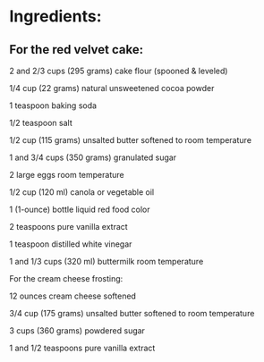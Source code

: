 # Ingredients:
## For the red velvet cake:
2 and 2/3 cups (295 grams) cake flour (spooned & leveled)

1/4 cup (22 grams) natural unsweetened cocoa powder

1 teaspoon baking soda

1/2 teaspoon salt

1/2 cup (115 grams) unsalted butter softened to room temperature

1 and 3/4 cups (350 grams) granulated sugar

2 large eggs room temperature

1/2 cup (120 ml) canola or vegetable oil

1 (1-ounce) bottle liquid red food color

2 teaspoons pure vanilla extract

1 teaspoon distilled white vinegar

1 and 1/3 cups (320 ml) buttermilk room temperature

For the cream cheese frosting:

12 ounces cream cheese softened

3/4 cup (175 grams) unsalted butter softened to room temperature

3 cups (360 grams) powdered sugar

1 and 1/2 teaspoons pure vanilla extract
